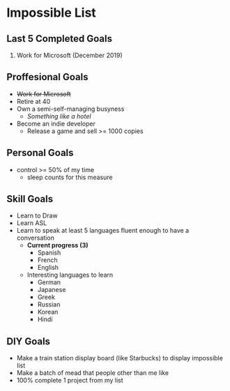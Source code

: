 # Impossible List

## Last 5 Completed Goals

1. Work for Microsoft (December 2019)

## Proffesional Goals

* ~~Work for Microsoft~~
* Retire at 40
* Own a semi-self-managing busyness
  * *Something like a hotel*
* Become an indie developer
  * Release a game and sell >= 1000 copies

## Personal Goals

* control >= 50% of my time
  * sleep counts for this measure

## Skill Goals

* Learn to Draw
* Learn ASL
* Learn to speak at least 5 languages fluent enough to have a conversation
  * **Current progress (3)**
    * Spanish
    * French
    * English
  * Interesting languages to learn
    * German
    * Japanese
    * Greek
    * Russian
    * Korean
    * Hindi

## DIY Goals

* Make a train station display board (like Starbucks) to display impossible list
* Make a batch of mead that people other than me like
* 100% complete 1 project from my list
